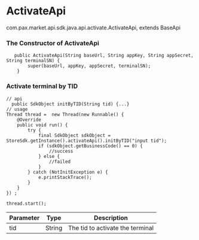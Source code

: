 # ActivateApi

com.pax.market.api.sdk.java.api.activate.ActivateApi, extends BaseApi

### The Constructor of ActivateApi

```
   public ActivateApi(String baseUrl, String appKey, String appSecret, String terminalSN) {
        super(baseUrl, appKey, appSecret, terminalSN);
    }
```

### Activate terminal by TID

```
// api
  public SdkObject initByTID(String tid) {...}
// usage
Thread thread =  new Thread(new Runnable() {
    @Override
    public void run() {
        try {
            final SdkObject sdkObject = StoreSdk.getInstance().activateApi().initByTID("input tid");
            if (sdkObject.getBusinessCode() == 0) {
                //success
            } else {
                //failed
            }
        } catch (NotInitException e) {
            e.printStackTrace();
        }
    }
}) ;

thread.start();
```

| Parameter   | Type   | Description             |
| ----------- | ------ | ----------------------- |
| tid | String    | The tid to activate the terminal |

